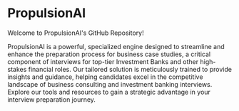 # PropulsionAI

Welcome to PropulsionAI's GitHub Repository!

PropulsionAI is a powerful, specialized engine designed to streamline and enhance the preparation process for business case studies, a critical component of interviews for top-tier Investment Banks and other high-stakes financial roles. Our tailored solution is meticulously trained to provide insights and guidance, helping candidates excel in the competitive landscape of business consulting and investment banking interviews. Explore our tools and resources to gain a strategic advantage in your interview preparation journey.

    
